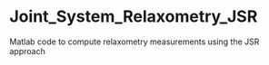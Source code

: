 # Joint_System_Relaxometry_JSR
Matlab code to compute relaxometry measurements using the JSR approach
